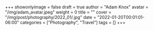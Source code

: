+++
showonlyimage = false
draft = true
author = "Adam Knox"
avatar = "/img/adam_avatar.jpeg"
weight = 0
title = ""
cover = "/img/post/photography/2022_01/.jpg"
date = "2022-01-20T00:01:01-06:00"
categories = ["Photography", "Travel"]
tags = []
+++
<!--more-->
